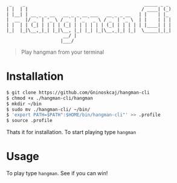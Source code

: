 ```
 _    _                                            _____ _ _ 
| |  | |                                          / ____| (_)
| |__| | __ _ _ __   __ _ _ __ ___   __ _ _ __   | |    | |_ 
|  __  |/ _` | '_ \ / _` | '_ ` _ \ / _` | '_ \  | |    | | |
| |  | | (_| | | | | (_| | | | | | | (_| | | | | | |____| | |
|_|  |_|\__,_|_| |_|\__, |_| |_| |_|\__,_|_| |_|  \_____|_|_|
                     __/ |                                   
                    |___/                                    
```

> Play hangman from your terminal



# Installation

```bash
$ git clone https://github.com/Gninoskcaj/hangman-cli
$ chmod +x ./hangman-cli/hangman
$ mkdir ~/bin
$ sudo mv ./hangman-cli/ ~/bin/
$ 'export PATH=$PATH":$HOME/bin/hangman-cli"' >> .profile
$ source .profile
```

Thats it for installation. To start playing type `hangman`

# Usage

To play type `hangman`. See if you can win!

